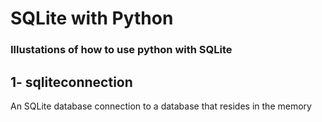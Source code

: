 # SQLite with Python
### Illustations of how to use python with SQLite

## 1- sqliteconnection
An SQLite database connection to a database that resides in the memory
